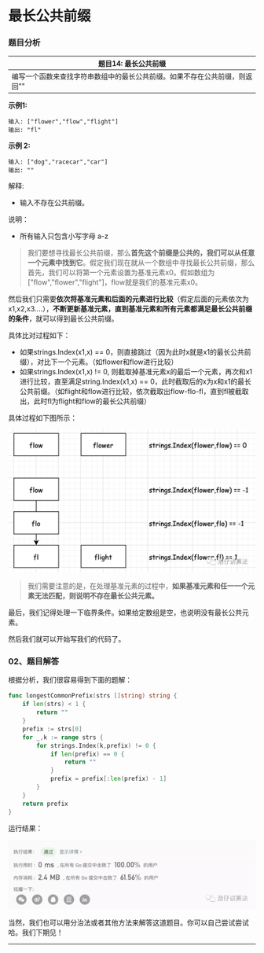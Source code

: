 # 最长公共前缀

### 题目分析

| 题目14: 最长公共前缀                                         |
| ------------------------------------------------------------ |
| 编写一个函数来查找字符串数组中的最长公共前缀。如果不存在公共前缀，则返回"" |

**示例1:**

```
输入: ["flower","flow","flight"]
输出: "fl"
```

**示例 2:**

```
输入: ["dog","racecar","car"]
输出: ""
```

解释: 

- 输入不存在公共前缀。

说明：

- 所有输入只包含小写字母 a-z 

>我们要想寻找最长公共前缀，那么**首先这个前缀是公共的，我们可以从任意一个元素中找到它**。假定我们现在就从一个数组中寻找最长公共前缀，那么首先，我们可以将第一个元素设置为基准元素x0。假如数组为["flow","flower","flight"]，flow就是我们的基准元素x0。



然后我们只需要**依次将基准元素和后面的元素进行比较**（假定后面的元素依次为x1,x2,x3....），**不断更新基准元素，直到基准元素和所有元素都满足最长公共前缀的条件**，就可以得到最长公共前缀。

具体比对过程如下：

- 如果strings.Index(x1,x) == 0，则直接跳过（因为此时x就是x1的最长公共前缀），对比下一个元素。（如flower和flow进行比较）
- 如果strings.Index(x1,x) != 0, 则截取掉基准元素x的最后一个元素，再次和x1进行比较，直至满足string.Index(x1,x) == 0，此时截取后的x为x和x1的最长公共前缀。（如flight和flow进行比较，依次截取出flow-flo-fl，直到fl被截取出，此时fl为flight和flow的最长公共前缀）



具体过程如下图所示：

<img src="002/1.png" alt="PNG" style="zoom: 50%;" />

>我们需要注意的是，在处理基准元素的过程中，**如果基准元素和任一一个元素无法匹配，则说明不存在最长公共元素。**

最后，我们记得处理一下临界条件。如果给定数组是空，也说明没有最长公共元素。

然后我们就可以开始写我们的代码了。

### 02、题目解答

根据分析，我们很容易得到下面的题解：

```go
func longestCommonPrefix(strs []string) string {
    if len(strs) < 1 {
        return ""
    }
    prefix := strs[0]
    for _,k := range strs {
        for strings.Index(k,prefix) != 0 {
            if len(prefix) == 0 {
                return ""
            }
            prefix = prefix[:len(prefix) - 1]
        }
    }
    return prefix
}
```

运行结果：

<img src="002/2.jpg" alt="PNG" style="zoom: 50%;" />

当然，我们也可以用分治法或者其他方法来解答这道题目。你可以自己尝试尝试哈。我们下期见！

------

